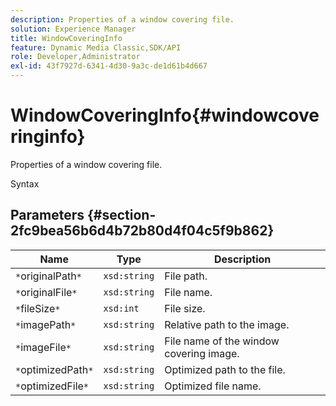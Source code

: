 ```yaml
---
description: Properties of a window covering file.
solution: Experience Manager
title: WindowCoveringInfo
feature: Dynamic Media Classic,SDK/API
role: Developer,Administrator
exl-id: 43f7927d-6341-4d30-9a3c-de1d61b4d667
---
```

# WindowCoveringInfo{#windowcoveringinfo}

Properties of a window covering file.

 Syntax 

## Parameters {#section-2fc9bea56b6d4b72b80d4f04c5f9b862}

|  Name  | Type  | Description  |
|---|---|---|
|  `*`originalPath`*`  | `xsd:string`  | File path.  |
|  `*`originalFile`*`  | `xsd:string`  | File name.  |
|  `*`fileSize`*`  | `xsd:int`  | File size.  |
|  `*`imagePath`*`  | `xsd:string`  | Relative path to the image.  |
|  `*`imageFile`*`  | `xsd:string`  | File name of the window covering image.  |
|  `*`optimizedPath`*`  | `xsd:string`  | Optimized path to the file.  |
|  `*`optimizedFile`*`  | `xsd:string`  | Optimized file name.  |
